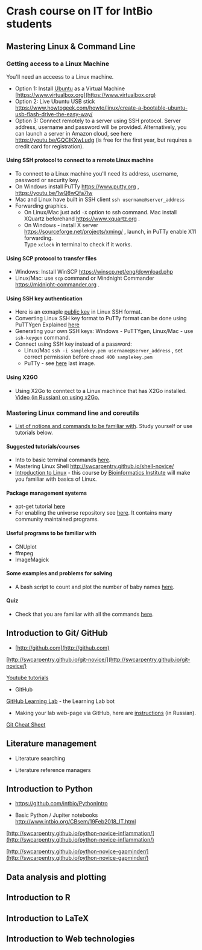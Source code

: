 # Crash course on IT for IntBio students

## Mastering Linux & Command Line
### Getting access to a Linux Machine
You'll need an acceess to a Linux machine.
- Option 1: Install [Ubuntu](https://www.ubuntu.com) as a Virtual Machine [https://www.virtualbox.org](https://www.virtualbox.org)
- Option 2: Live Ubuntu USB stick https://www.howtogeek.com/howto/linux/create-a-bootable-ubuntu-usb-flash-drive-the-easy-way/
- Option 3: Connect remotely to a server using SSH protocol. Server address, username and password will be provided. Alternatively, you can launch a server in Amazon cloud, see here https://youtu.be/GQCIKXwLudg (is free for the first year, but requires a credit card for registration).
#### Using SSH protocol to connect to a remote Linux machine
- To connect to a Linux machine you'll need its address, username, password or security key.
- On Windows install PuTTy https://www.putty.org  , https://youtu.be/1wQ8wQfa7lw 
- Mac and Linux have built in SSH client
``` ssh username@server_address ``` 
- Forwarding graphics. 
  - On Linux/Mac just add ```-X``` option to ssh command. Mac install XQuartz beforehand https://www.xquartz.org .
  - On Windows - install X server https://sourceforge.net/projects/xming/ , launch, in PuTTy enable X11 forwarding.   
  Type ```xclock``` in terminal to check if it works.
#### Using SCP protocol to transfer files
- Windows: Install WinSCP https://winscp.net/eng/download.php
- Linux/Mac: use ```scp``` command or Mindnight Commander https://midnight-commander.org .

#### Using SSH key authentication
- Here is an exmaple [public key](https://github.com/intbio/IntBioEdu/blob/master/samplekey.pem) in Linux SSH format.
- Converting Linux SSH key format to PuTTy format can be done using PuTTYgen Explained [here](https://docs.aws.amazon.com/AWSEC2/latest/UserGuide/putty.html?icmpid=docs_ec2_console)
- Generating your own SSH keys: Windows - PuTTYgen, Linux/Mac - use ```ssh-keygen``` command.
- Connect using SSH key instead of a password:
   - Linux/Mac ``` ssh -i samplekey.pem username@server_address ``` , set correct permission before ```chmod 400 samplekey.pem```
   - PuTTy - see [here](https://devops.profitbricks.com/tutorials/use-ssh-keys-with-putty-on-windows/) last image.

#### Using X2GO
- Using X2Go to conntect to a Linux machince that has X2Go installed. [Video (in Russian) on using x2Go.](https://www.youtube.com/watch?v=mUyFPNeZhm4&feature=youtu.be)


### Mastering Linux command line and coreutils
- [List of notions and commands to be familiar with](linux_commands.md). Study yourself or use tutorials below.
#### Suggested tutorials/courses
- Into to basic terminal commands [here](https://maker.pro/linux/tutorial/basic-linux-commands-for-beginners).
- Mastering Linux Shell http://swcarpentry.github.io/shell-novice/
- [Introduction to Linux](https://stepik.org/course/73) - this course by [Bioinformatics Institute](https://bioinf.me/) will make you familiar with basics of Linux.
#### Package management systems
- apt-get tutorial [here](https://itsfoss.com/apt-get-linux-guide/)
- For enabling the universe repository see [here](https://fabianlee.org/2016/09/18/ubuntu-enabling-the-ubuntu-universe-repository/). It contains many community maintained programs.
#### Useful programs to be familiar with
- GNUplot
- ffmpeg
- ImageMagick

#### Some examples and problems for solving
- A bash script to count and plot the number of baby names [here](babynames.md).

#### Quiz
- Check that you are familiar with all the commands [here](linux_commands.md).

## Introduction to Git/ GitHub
- [http://github.com](http://github.com)


 [http://swcarpentry.github.io/git-novice/](http://swcarpentry.github.io/git-novice/)
 
 [Youtube tutorials](https://www.youtube.com/user/GitHubGuides/playlists)
 - GitHub
 
 [GitHub Learning Lab](https://lab.github.com/) - the Learning Lab bot 
 - Making your lab web-page via GitHub, here are [instructions](gitpage_instr.md) (in Russian).
 
 [Git Cheat Sheet](https://education.github.com/git-cheat-sheet-education.pdf)

## Literature management
- Literature searching

- Literature reference managers

## Introduction to Python

- https://github.com/intbio/PythonIntro

- Basic Python / Jupiter notebooks http://www.intbio.org/CBsem/19Feb2018_IT.html

[http://swcarpentry.github.io/python-novice-inflammation/](http://swcarpentry.github.io/python-novice-inflammation/)

[http://swcarpentry.github.io/python-novice-gapminder/](http://swcarpentry.github.io/python-novice-gapminder/)

## Data analysis and plotting

## Introduction to R

## Introduction to  LaTeX

## Introduction to  Web technologies



